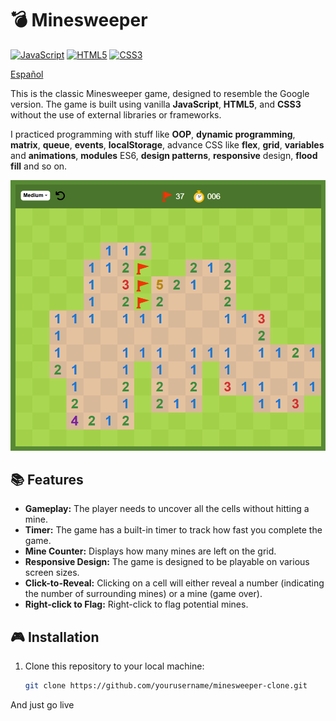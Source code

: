 # 💣 Minesweeper

[![JavaScript](https://img.shields.io/badge/JavaScript-ES6+-yellow.svg)](https://developer.mozilla.org/en-US/docs/Web/JavaScript)
[![HTML5](https://img.shields.io/badge/HTML5-Latest-orange.svg)](https://developer.mozilla.org/en-US/docs/Web/HTML)
[![CSS3](https://img.shields.io/badge/CSS3-Latest-blue.svg)](https://developer.mozilla.org/en-US/docs/Web/CSS)

[Español](./README-es.md)

This is the classic Minesweeper game, designed to resemble the Google version. The game is built using vanilla **JavaScript**, **HTML5**, and **CSS3** without the use of external libraries or frameworks.

I practiced programming with stuff like **OOP**, **dynamic programming**, **matrix**, **queue**, **events**, **localStorage**, advance CSS like **flex**, **grid**, **variables** and **animations**, **modules** ES6, **design patterns**, **responsive** design, **flood fill** and so on.

![Gameplay Screenshot](screenshot.png)

## 📚 Features

- **Gameplay:** The player needs to uncover all the cells without hitting a mine.
- **Timer:** The game has a built-in timer to track how fast you complete the game.
- **Mine Counter:** Displays how many mines are left on the grid.
- **Responsive Design:** The game is designed to be playable on various screen sizes.
- **Click-to-Reveal:** Clicking on a cell will either reveal a number (indicating the number of surrounding mines) or a mine (game over).
- **Right-click to Flag:** Right-click to flag potential mines.

## 🎮 Installation

1. Clone this repository to your local machine:

   ```bash
   git clone https://github.com/yourusername/minesweeper-clone.git

And just go live

